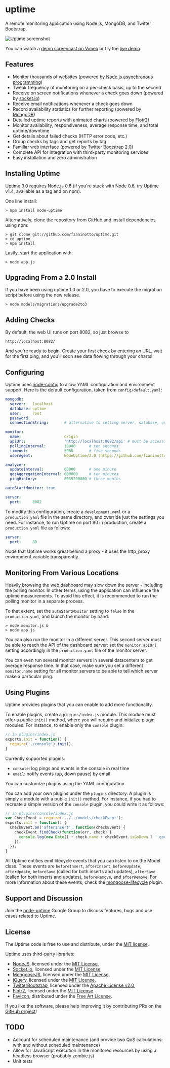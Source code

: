 uptime
======

A remote monitoring application using Node.js, MongoDB, and Twitter Bootstrap.

<img src="https://raw.github.com/fzaninotto/uptime/downloads/check_details.png" title="Uptime screenshot" />

You can watch a [demo screencast on Vimeo](https://vimeo.com/39302164) or try the [live demo](http://uptime.jit.su).

Features
--------

* Monitor thousands of websites (powered by [Node.js asynchronous programming](http://dotheweb.posterous.com/nodejs-for-php-programmers-1-event-driven-pro))
* Tweak frequency of monitoring on a per-check basis, up to the second
* Receive on screen notifications whenever a check goes down (powered by [socket.io](http://socket.io/))
* Receive email notifications whenever a check goes down
* Record availability statistics for further reporting (powered by [MongoDB](http://www.mongodb.org/))
* Detailed uptime reports with animated charts (powered by [Flotr2](http://www.humblesoftware.com/flotr2/))
* Monitor availability, responsiveness, average response time, and total uptime/downtime
* Get details about failed checks (HTTP error code, etc.)
* Group checks by tags and get reports by tag
* Familiar web interface (powered by [Twitter Bootstrap 2.0](http://twitter.github.com/bootstrap/index.html))
* Complete API for integration with third-party monitoring services
* Easy installation and zero administration

Installing Uptime
-----------------

Uptime 3.0 requires Node.js 0.8 (if you're stuck with Node 0.6, try Uptime v1.4, available as a tag and on npm).

One line install:

    > npm install node-uptime

Alternatively, clone the repository from GitHub and install dependencies using npm:

    > git clone git://github.com/fzaninotto/uptime.git
    > cd uptime
    > npm install

Lastly, start the application with:

    > node app.js

Upgrading From a 2.0 Install
----------------------------

If you have been using uptime 1.0 or 2.0, you have to execute the migration script before using the new release.

    > node models/migrations/upgrade2to3

Adding Checks
-------------

By default, the web UI runs on port 8082, so just browse to 

    http://localhost:8082/

And you're ready to begin. Create your first check by entering an URL, wait for the first ping, and you'll soon see data flowing through your charts!

Configuring
-----------

Uptime uses [node-config](https://github.com/lorenwest/node-config) to allow YAML configuration and environment support. Here is the default configuration, taken from `config/default.yaml`:

```yaml
mongodb:
  server:   localhost
  database: uptime
  user:     root 
  password:
  connectionString:       # alternative to setting server, database, user and password separately

monitor:
  name:                   origin
  apiUrl:                 'http://localhost:8082/api' # must be accessible without a proxy
  pollingInterval:        10000      # ten seconds
  timeout:                5000       # five seconds
  userAgent:              NodeUptime/2.0 (https://github.com/fzaninotto/uptime)

analyzer:
  updateInterval:         60000      # one minute
  qosAggregationInterval: 600000     # ten minutes
  pingHistory:            8035200000 # three months

autoStartMonitor: true

server:
  port:     8082
```

To modify this configuration, create a `development.yaml` or a `production.yaml` file in the same directory, and override just the settings you need. For instance, to run Uptime on port 80 in production, create a `production.yaml` file as follows:

```yaml
server:
  port:     80
```

Node that Uptime works great behind a proxy - it uses the http_proxy environment variable transparently.

Monitoring From Various Locations
---------------------------------

Heavily browsing the web dashboard may slow down the server - including the polling monitor. In other terms, using the application can influence the uptime measurements. To avoid this effect, it is recommended to run the polling monitor in a separate process.

To that extent, set the `autoStartMonitor` setting to `false` in the `production.yaml`, and launch the monitor by hand:

    > node monitor.js &
    > node app.js

You can also run the monitor in a different server. This second server must be able to reach the API of the dashboard server: set the `monitor.apiUrl` setting accordingly in the `production.yaml` file of the monitor server.

You can even run several monitor servers in several datacenters to get average response time. In that case, make sure you set a different `monitor.name` setting for all monitor servers to be able to tell which server make a particular ping.

Using Plugins
-------------

Uptime provides plugins that you can enable to add more functionality.

To enable plugins, create a `plugins/index.js` module. This module must offer a public `init()` method, where you will require and initialize plugin modules. For instance, to enable only the `console` plugin:

```js
// in plugins/index.js
exports.init = function() {
  require('./console').init();
}
```

Currently supported plugins:

 * `console`: log pings and events in the console in real time
 * `email`: notify events (up, down pause) by email

You can customize plugins using the YAML configuration.

You can add your own plugins under the `plugins` directory. A plugin is simply a module with a public `init()` method. For instance, if you had to recreate a simple version of the `console` plugin, you could write it as follows:

```js
// in plugins/console/index.js
var CheckEvent = require('../../models/checkEvent');
exports.init = function() {
  CheckEvent.on('afterInsert', function(checkEvent) {
    checkEvent.findCheck(function(err, check) {
      console.log(new Date() + check.name + checkEvent.isGoDown ? ' goes down' : ' goes back up');
    });
  });
}
```

All Uptime entities emit lifecycle events that you can listen to on the Model class. These events are `beforeInsert`, `afterInsert`, `beforeUpdate`, `afterUpdate`, `beforeSave` (called for both inserts and updates), `afterSave` (called for both inserts and updates), `beforeRemove`, and `afterRemove`. For more information about these events, check the [mongoose-lifecycle](https://github.com/fzaninotto/mongoose-lifecycle) plugin.

Support and Discussion
----------------------

Join the [node-uptime](https://groups.google.com/d/forum/node-uptime) Google Group to discuss features, bugs and use cases related to Uptime.

License
-------

The Uptime code is free to use and distribute, under the [MIT license](https://raw.github.com/fzaninotto/uptime/master/LICENSE).

Uptime uses third-party libraries:

* [NodeJS](http://nodejs.org/), licensed under the [MIT License](https://github.com/joyent/node/blob/master/LICENSE#L5-22),
* [Socket.io](http://socket.io/), licensed under the [MIT License](https://github.com/LearnBoost/socket.io/blob/master/Readme.md),
* [MongooseJS](http://mongoosejs.com/), licensed under the [MIT License](https://github.com/LearnBoost/mongoose/blob/master/README.md),
* [jQuery](http://jquery.com/), licensed under the [MIT License](http://jquery.org/license),
* [TwitterBootstrap](http://twitter.github.com/bootstrap/), licensed under the [Apache License v2.0](http://www.apache.org/licenses/LICENSE-2.0),
* [Flotr2](http://www.humblesoftware.com/flotr2/), licensed under the [MIT License](https://github.com/HumbleSoftware/Flotr2/blob/master/LICENSE).
* [Favicon](http://www.alexpeattie.com/projects/justvector_icons/), distributed under the [Free Art License](http://artlibre.org/licence/lal/en).

If you like the software, please help improving it by contributing PRs on the [GitHub project](https://github.com/fzaninotto/uptime)!

TODO
----

* Account for scheduled maintenance (and provide two QoS calculations: with and without scheduled maintenance)
* Allow for JavaScript execution in the monitored resources by using a headless browser (probably zombie.js)
* Unit tests
